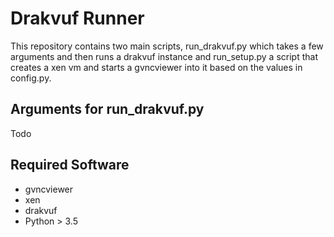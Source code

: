 # Drakvuf Runner  

This repository contains two main scripts, run_drakvuf.py which takes a few arguments and then runs a drakvuf instance and run_setup.py a script that creates a xen vm and starts a gvncviewer into it based on the values in config.py.

## Arguments for run_drakvuf.py  

Todo

## Required Software  

* gvncviewer
* xen
* drakvuf
* Python > 3.5
